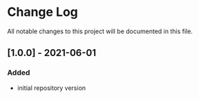 # Change Log
All notable changes to this project will be documented in this file.

## [1.0.0] - 2021-06-01
### Added
- initial repository version
